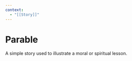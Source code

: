```yaml
---
context:
  - "[[Story]]"
---
```


# Parable

A simple story used to illustrate a moral or spiritual lesson.
